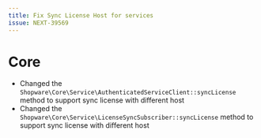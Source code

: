```yaml
---
title: Fix Sync License Host for services
issue: NEXT-39569
---
```

# Core
* Changed the `Shopware\Core\Service\AuthenticatedServiceClient::syncLicense` method to support sync license with different host
* Changed the `Shopware\Core\Service\LicenseSyncSubscriber::syncLicense` method to support sync license with different host
